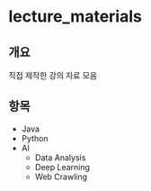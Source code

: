 # lecture_materials

## 개요
직접 제작한 강의 자료 모음

## 항목
- Java
- Python
- AI
  - Data Analysis
  - Deep Learning
  - Web Crawling
